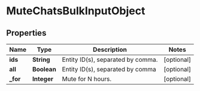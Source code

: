 
# MuteChatsBulkInputObject

## Properties
Name | Type | Description | Notes
------------ | ------------- | ------------- | -------------
**ids** | **String** | Entity ID(s), separated by comma. |  [optional]
**all** | **Boolean** | Entity ID(s), separated by comma |  [optional]
**_for** | **Integer** | Mute for N hours. |  [optional]



